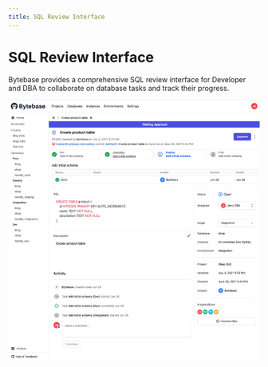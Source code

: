```yaml
---
title: SQL Review Interface
---
```


# SQL Review Interface

Bytebase provides a comprehensive SQL review interface for Developer and DBA to collaborate on database tasks and track their progress.

![issue-view-dashboard](/static/docs-assets/issue-view-dashboard.png)
